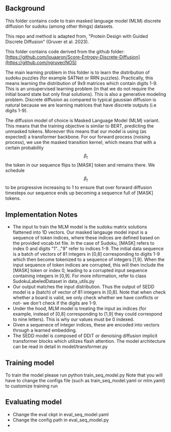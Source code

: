 ## Background 
This folder contains code to train masked language model (MLM) discrete diffusion for sudoku (among other things) datasets.

This repo and method is adapted from, "Protein Design with Guided Discrete Diffusion" (Gruver et al. 2023).

This folder contains code derived from the github folder: [https://github.com/louaaron/Score-Entropy-Discrete-Diffusion](https://github.com/ngruver/NOS)

The main learning problem in this folder is to learn the distribution of sudoku puzzles (for example SATNet or RRN puzzles). Practically, this means learning the distribution of 9x9 matrices which contain digits 1-9. This is an unsupervised learning problem (in that we do not require the initial board state but only final solutions). This is also a generative modeling problem. Discrete diffusion as compared to typical gaussian diffusion is natural because we are learning matrices that have discrete outputs (i.e digits 1-9).

The diffusion model of choice is Masked Language Model (MLM) variant. This means that the training objective is similar to BERT, predicting the unmasked tokens. Moreover this means that our model is using (as expected) a transformer backbone. For our forward process (noising process), we use the masked transition kernel, which means that with a certain probability $$\beta_t$$ the token in our sequence flips to [MASK] token and remains there. We schedule $$\beta_t$$ to be progressive increasing to 1 to ensure that over forward diffusion timesteps our sequence ends up becoming a sequence full of [MASK] tokens. 

## Implementation Notes
- The input to train the MLM model is the sudoku matrix solutions flattened into 1D vectors. Our masked langauge model input is a sequence of token indices, where these indices are defined based on the provided vocab.txt file. In the case of Sudoku, [MASK] refers to index 0 and digits "1"..."9" refer to indices 1-9. The initial data sequence is a batch of vectors of 81 integers in [0,8] corresponding to digits 1-9 which then become tokenized to a sequence of integers [1,9]. When the input sequence of token indices are corrupted, this will then include the [MASK] token or index 0, leading to a corrupted input sequence containing integers in [0,9]. For more information, refer to class SudokuLabeledDataset in data_utils.py
- Our output matches the input distribution. Thus the output of SEDD model is a (batch) of vector of 81 integers in [0,8]. Note that when check whether a board is valid, we only check whether we have conflicts or not- we don't check if the digits are 1-9.
- Under the hood, MLM model is treating the input as indices (for example, instead of [0,8] corresponding to [1,9] they could correspond to nine letters). This is why our values must be 0 indexed.
- Given a sequenece of integer indices, these are encoded into vectors through a learned embedding.
- The SEDD model is composed of DDiT or denoising diffusion implicit transformer blocks which utilizes flash attention. The model architecture can be read in detail in model/transformer.py


## Training model
To train the model please run python train_seq_model.py 
Note that you will have to change the configs file (such as train_seq_model.yaml or mlm.yaml) to customize training run


## Evaluating model 
- Change the eval ckpt in eval_seq_model.yaml
- Change the config path in eval_seq_model.py 
- 


